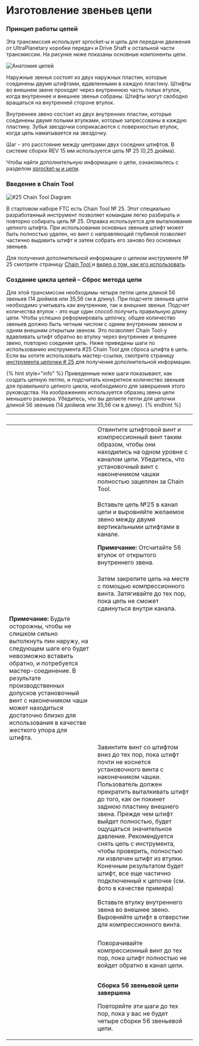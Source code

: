 # Изготовление звеньев цепи

### Принцип работы цепей

Эта трансмиссия использует sprocket-ы и цепь для передачи движения от UltraPlanetary коробки передач и Drive Shaft к остальной части трансмиссии. На рисунке ниже показаны основные компоненты цепи.

![Анатомия цепей](https://2589213514-files.gitbook.io/\~/files/v0/b/gitbook-legacy-files/o/assets%2F15mm%2F-M8XAYssW0HZT6Pn9RWr%2F-M8XAfmH-5zn9dIa6snW%2F37.png?generation=1590785134211145\&alt=media)

Наружные звенья состоят из двух наружных пластин, которые соединены двумя штифтами, вдавленными в каждую пластину. Штифты во внешнем звене проходят через внутреннюю часть полых втулок, когда внутреннее и внешнее звенья собраны. Штифты могут свободно вращаться на внутренней стороне втулок.

Внутреннее звено состоит из двух внутренних пластин, которые соединены двумя полыми втулками, которые запрессованы в каждую пластину. Зубья звездочки соприкасаются с поверхностью втулок, когда цепь наматывается на звездочку.

Шаг - это расстояние между центрами двух соседних штифтов. В системе сборки REV 15 мм используется цепь № 25 (0,25 дюйма).

Чтобы найти дополнительную информацию о цепи, ознакомьтесь с разделом [sprocket-ы и цепи](../../dvizhenie/sprokety-i-cepi/).

### Введение в Chain Tool

![#25 Chain Tool Diagram](https://2589213514-files.gitbook.io/\~/files/v0/b/gitbook-legacy-files/o/assets%2F15mm%2F-M8XAYssW0HZT6Pn9RWr%2F-M8XAfmIoaTL8IUE\_6y9%2F38.png?generation=1590785133928804\&alt=media)

В стартовом наборе FTC есть Chain Tool № 25. Этот специально разработанный инструмент позволяет командам легко разбирать и повторно собирать цепь № 25. Оправка используется для выталкивания цепного штифта. При использовании основных звеньев штифт может быть полностью удален, но винт с направляющей глубиной позволяет частично выдавить штифт и затем собрать его заново без основных звеньев.

Для получения дополнительной информации о цепном инструменте № 25 смотрите страницу [Chain Tool ](../../dvizhenie/sprokety-i-cepi/chain-tool/)и [видео о том, как его использовать](https://www.youtube.com/watch?v=Y4Ur0f5kra8\&t=1s).

### Создание цикла цепей – Сброс метода цепи

Для этой трансмиссии необходимы четыре петли цепи длиной 56 звеньев (14 дюймов или 35,56 см в длину). При подсчете звеньев цепи необходимо учитывать как внутренние, так и внешние звенья. Подсчет количества втулок - это еще один способ получить правильную длину цепи. Чтобы успешно реформировать цепочку, общее количество звеньев должно быть четным числом с одним внутренним звеном и одним внешним открытым звеном. Это позволяет Chain Tool-у вдавливать штифт обратно во втулку через внутреннее и внешнее звено, повторно соединяя цепь. Ниже приведены шаги по использованию инструмента #25 Chain Tool для сброса штифта в цепь. Если вы хотите использовать мастер-ссылки, смотрите страницу [инструмента цепочки # 25](../../dvizhenie/sprokety-i-cepi/chain-tool/) для получения дополнительной информации.

{% hint style="info" %}
Приведенные ниже шаги показывают, как создать цепную петлю, и подсчитать конкретное количество звеньев для правильного цепного цикла, необходимого для завершения этого руководства. На изображениях используется образец звена цепи меньшего размера. Убедитесь, что вы делаете петли для цепочки длиной 56 звеньев (14 дюймов или 35,56 см в длину).
{% endhint %}

| **​**                                                                                                                                                                                                                                                                                                                                              | ​                                                                                                                                                                                                                                                                                                                                                                                                                                                                                                            |
| -------------------------------------------------------------------------------------------------------------------------------------------------------------------------------------------------------------------------------------------------------------------------------------------------------------------------------------------------- | ------------------------------------------------------------------------------------------------------------------------------------------------------------------------------------------------------------------------------------------------------------------------------------------------------------------------------------------------------------------------------------------------------------------------------------------------------------------------------------------------------------ |
| <p>​</p><p><img src="https://2589213514-files.gitbook.io/~/files/v0/b/gitbook-legacy-files/o/assets%2F15mm%2F-M8XAYssW0HZT6Pn9RWr%2F-M8XAfmJkUmuvMj7iXDm%2F39.jpeg?generation=1590785134958817&#x26;alt=media" alt="" data-size="original"></p><p>​</p>                                                                                            | Отвинтите штифтовой винт и компрессионный винт таким образом, чтобы они находились на одном уровне с каналом цепи. Убедитесь, что установочный винт с наконечником чашки полностью зацеплен за Chain Tool.                                                                                                                                                                                                                                                                                                   |
| <p>​</p><p><img src="https://2589213514-files.gitbook.io/~/files/v0/b/gitbook-legacy-files/o/assets%2F15mm%2F-M8XAYssW0HZT6Pn9RWr%2F-M8XAfmKEbMNma92ve0R%2F40.jpeg?generation=1590785134186505&#x26;alt=media" alt="" data-size="original"></p><p>​</p>                                                                                            | <p>Вставьте цепь №25 в канал цепи и выровняйте желаемое звено между двумя вертикальными штифтами в канале. </p><p><strong>Примечание:</strong> Отсчитайте 56 втулок от открытого внутреннего звена.</p>                                                                                                                                                                                                                                                                                                      |
| <p>​</p><p><img src="https://2589213514-files.gitbook.io/~/files/v0/b/gitbook-legacy-files/o/assets%2F15mm%2F-M8XAYssW0HZT6Pn9RWr%2F-M8XAfmLRznB8wQ77ocN%2F41.jpeg?generation=1590785133972415&#x26;alt=media" alt="" data-size="original"></p><p>​</p>                                                                                            | Затем закрепите цепь на месте с помощью компрессионного винта. Затягивайте до тех пор, пока цепь не сможет сдвинуться внутри канала.                                                                                                                                                                                                                                                                                                                                                                         |
| **Примечание:** Будьте осторожны, чтобы не слишком сильно вытолкнуть пин наружу, на следующем шаге его будет невозможно вставить обратно, и потребуется мастер-соединение. В результате производственных допусков установочный винт с наконечником чаши может находиться достаточно близко для использования в качестве жесткого упора для штифта. | ​                                                                                                                                                                                                                                                                                                                                                                                                                                                                                                            |
| <p>​</p><p><img src="https://2589213514-files.gitbook.io/~/files/v0/b/gitbook-legacy-files/o/assets%2F15mm%2F-M8XAYssW0HZT6Pn9RWr%2F-M8XAfmMtnDEYS-4Bt3A%2F42.jpeg?generation=1590785134112774&#x26;alt=media" alt="" data-size="original"></p><p>​</p>                                                                                            | Завинтите винт со штифтом вниз до тех пор, пока штифт почти не коснется установочного винта с наконечником чашки. Пользователь должен прекратить выталкивать штифт до того, как он покинет заднюю пластину внешнего звена. Прежде чем штифт выйдет полностью, будет ощущаться значительное давление. Рекомендуется снять цепь с инструмента, чтобы проверить, полностью ли извлечен штифт из втулки. Конечным результатом будет штифт, все еще частично подключенный к цепочке (см. фото в качестве примера) |
| <p>​</p><p><img src="https://2589213514-files.gitbook.io/~/files/v0/b/gitbook-legacy-files/o/assets%2F15mm%2F-M8XAYssW0HZT6Pn9RWr%2F-M8XAfmNk4OdYOCsSmIO%2F43.jpeg?generation=1590785134023781&#x26;alt=media" alt="" data-size="original"></p><p>​</p>                                                                                            | Вставьте втулку внутреннего звена во внешнее звено. Выровняйте штифт в отверстии для компрессионного винта.                                                                                                                                                                                                                                                                                                                                                                                                  |
| <p>​</p><p><img src="https://2589213514-files.gitbook.io/~/files/v0/b/gitbook-legacy-files/o/assets%2F15mm%2F-M8XAYssW0HZT6Pn9RWr%2F-M8XAfmOgIKsNE1KMfkO%2F44.jpeg?generation=1590785134205961&#x26;alt=media" alt="" data-size="original"></p><p>​</p>                                                                                            | Поворачивайте компрессионный винт до тех пор, пока штифт полностью не войдет обратно в канал цепи.                                                                                                                                                                                                                                                                                                                                                                                                           |
| <p>​</p><p><img src="https://2589213514-files.gitbook.io/~/files/v0/b/gitbook-legacy-files/o/assets%2F15mm%2F-M8XAYssW0HZT6Pn9RWr%2F-M8XAfmPUYiBYks6HVXv%2F45.jpeg?generation=1590785134042523&#x26;alt=media" alt="" data-size="original"></p><p>​</p>                                                                                            | <p><strong>Сборка 56 звеньевой цепи завершена</strong> </p><p>Повторяйте эти шаги до тех пор, пока у вас не будет четыре сборки 56 звеньевой цепи.</p>                                                                                                                                                                                                                                                                                                                                                       |
